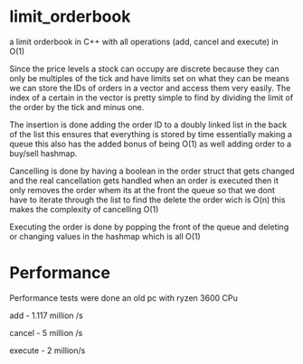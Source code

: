 # limit_orderbook
a limit orderbook in C++ with all operations (add, cancel and execute) in O(1)

Since the price levels a stock can occupy are discrete because they can only be multiples of the tick and have limits set on what they
can be means we can store the IDs of orders in a vector and access them very easily. The index of a certain in the vector is pretty simple to find by
dividing the limit of the order by the tick and minus one.

The insertion is done adding the order ID to a doubly linked list in the back of the list this ensures that everything is stored by time essentially making a queue
this also has the added bonus of being O(1) as well adding order to a buy/sell hashmap.

Cancelling is done by having a boolean in the order struct that gets changed and the real cancellation gets handled when an order is executed then it only removes the 
order whem its at the front the queue so that we dont have to iterate through the list to find the delete the order wich is O(n) this makes the complexity of cancelling 
O(1)

Executing the order is done by popping the front of the queue and deleting or changing values in the hashmap which is all O(1)

# Performance
Performance tests were done an old pc with ryzen 3600 CPu


add - 1.117 million /s

cancel - 5 million /s

execute - 2 million/s







